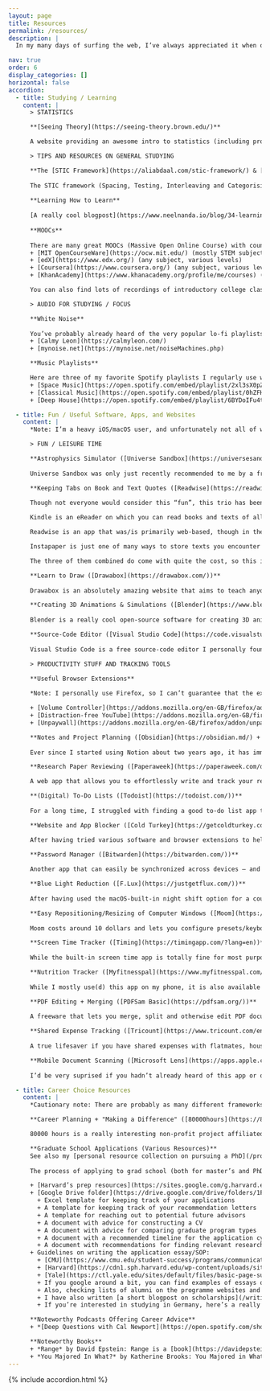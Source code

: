 ```yaml
---
layout: page
title: Resources
permalink: /resources/
description: |
  In my many days of surfing the web, I’ve always appreciated it when other people shared the resources they personally found noteworthy or useful. With this page, I want to help keep this trend alive!

nav: true
order: 6
display_categories: []
horizontal: false
accordion: 
  - title: Studying / Learning
    content: |
      > STATISTICS

      **[Seeing Theory](https://seeing-theory.brown.edu/)**

      A website providing an awesome intro to statistics (including probability theory, bayesian inference, regression analysis, etc.), free of charge and with very pretty visuals! Especially useful for all of you undergrad social science students :-)

      > TIPS AND RESOURCES ON GENERAL STUDYING

      **The [STIC Framework](https://aliabdaal.com/stic-framework/) & [Anki](https://ankiweb.net/about)**
      
      The STIC framework (Spacing, Testing, Interleaving and Categorising) provides an effective approach to studying of any kind, although it is most useful for subjects heavy in rote learning (e.g., medicine or neuroscience). I was first introduced to it by Ali Abdaal, which is why I linked to his webpage, but there are many other resources out there that explain the concept further/in a different way.When I first started studying for university, like many others, I resorted to lots of trivial summarizing, highlighting and re-reading (AKA busy work), which is a terribly ineffective approach. If you find yourself in a similar situation, I highly recommend having a look at the framework!Closely related is the (free) software Anki: It lets you create various types of flashcards that can be synchronized between devices. It also comes with customizable settings which allow you to fight your forgetting curve with just a little daily effort once you've set up your flashcards.
      
      **Learning How to Learn**
      
      [A really cool blogpost](https://www.neelnanda.io/blog/34-learning) by someone called Neel Nanda on how you can improve your own learning, also outside of the university or school context. While the STIC framework is especially helpful for subjects heavy in rote learning, Neel’s text is also great for studying STEM subjects, as he himself is a mathematician. It is a rather long read, but definitely worth it!
      
      **MOOCs**
      
      There are many great MOOCs (Massive Open Online Course) with countless free high-school and university-level courses readily available to anyone with an internet connection. Here are the (free) providers I myself have used in the past and would personally recommend:
      + [MIT OpenCourseWare](https://ocw.mit.edu/) (mostly STEM subjects, university-level)
      + [edX](https://www.edx.org/) (any subject, various levels)
      + [Coursera](https://www.coursera.org/) (any subject, various levels)
      + [KhanAcademy](https://www.khanacademy.org/profile/me/courses) (brilliant for mathematics, mostly high school- and first-year university-level)

      You can also find lots of recordings of introductory college classes on YouTube, for example on [Stanford’s](https://www.youtube.com/user/stanfordonline), [Harvard’s](https://www.youtube.com/user/Harvard) and MIT’s channels.

      > AUDIO FOR STUDYING / FOCUS

      **White Noise**
      
      You’ve probably already heard of the very popular lo-fi playlists on YouTube, but what I personally prefer to use are "white noise generators" as they feel less distracting. Besides plain white noise, they also let you play various other sounds such as rain or wind! Here are the two best (free) ones I’ve come across so far:
      + [Calmy Leon](https://calmyleon.com/)
      + [mynoise.net](https://mynoise.net/noiseMachines.php)

      **Music Playlists**

      Here are three of my favorite Spotify playlists I regularly use when the white noise doesn't quite cut it:
      + [Space Music](https://open.spotify.com/embed/playlist/2xl3sX0pZajy1XOogLpc5m)
      + [Classical Music](https://open.spotify.com/embed/playlist/0hZFHZ34s86OBgCHYCuv9I)
      + [Deep House](https://open.spotify.com/embed/playlist/6BYDoIFu4t3g9wW2VMHXCN)

  - title: Fun / Useful Software, Apps, and Websites
    content: |
      *Note: I’m a heavy iOS/macOS user, and unfortunately not all of what I listed below is available for Windows/Android.*

      > FUN / LEISURE TIME

      **Astrophysics Simulator ([Universe Sandbox](https://universesandbox.com/))**
      
      Universe Sandbox was only just recently recommended to me by a friend, and it is absolutely amazing! It costs around 30 bucks, but comes with (literally) astronomical power – you can simulate pretty much any event that could technically take place in the observable universe (e.g., letting stars collide, changing the trajectory of earth, replacing our sun with a larger one, etc.). Enjoy!

      **Keeping Tabs on Book and Text Quotes ([Readwise](https://readwise.io/) + [Kindle](https://www.amazon.com/kindle-dbs/fd/kcp/) + [Instapaper](https://www.instapaper.com/))**
      
      Though not everyone would consider this “fun”, this trio has been an absolute gamechanger for me:

      Kindle is an eReader on which you can read books and texts of all sorts.

      Readwise is an app that was/is primarily web-based, though in the meantime a mobile version of it was also added. Whenever you highlight something while reading a PDF, eBook, etc., the quote is stored in a database. Depending on your own personal settings, you will then receive emails containing a few of your highlights from said database, randomly selected. You can also do daily reviews of these highlights, and most importantly, you can link your entire Kindle library.

      Instapaper is just one of many ways to store texts you encounter on the web “for later reading”. You can also annotate and highlight digital texts in the app.

      The three of them combined do come with quite the cost, so this is really more of a “nice to have” if you like taking notes and following up on readings in particular.

      **Learn to Draw ([Drawabox](https://drawabox.com/))**
      
      Drawabox is an absolutely amazing website that aims to teach anyone the basics of drawing (for free). Though it will make you want to quit many times throughout the process, it's a great learning resource, and I have not found anything else like it out there!

      **Creating 3D Animations & Simulations ([Blender](https://www.blender.org/))**
      
      Blender is a really cool open-source software for creating 3D animations and simulations. Though I haven’t gotten beyond taking a first look, it has been recommended to me by multiple people.

      **Source-Code Editor ([Visual Studio Code](https://code.visualstudio.com/))**
      
      Visual Studio Code is a free source-code editor I personally found to be very noob-friendly and easy to use. I’m sure there are others that hate it, but if you’re on the lookout for such a software, I’d give it a try!

      > PRODUCTIVITY STUFF AND TRACKING TOOLS

      **Useful Browser Extensions**
      
      *Note: I personally use Firefox, so I can’t guarantee that the extensions below are also available on Chrome/Safari/IE/etc.*

      + [Volume Controller](https://addons.mozilla.org/en-GB/firefox/addon/600-sound-volume/?utm_content=search&utm_medium=referral&utm_source=addons.mozilla.org): Allows you to boost/decrease the volume of all web content that offers volume control – has way more range/flexibility than the in-built version of most systems
      + [Distraction-free YouTube](https://addons.mozilla.org/en-GB/firefox/addon/df-youtube/?utm_content=search&utm_medium=referral&utm_source=addons.mozilla.org): A brilliant extension that lets you hide the recommendation bar, homepage feed and other parts of YouTube. No more going down the rabbithole!
      + [Unpaywall](https://addons.mozilla.org/en-GB/firefox/addon/unpaywall/?utm_content=search&utm_medium=referral&utm_source=addons.mozilla.org): Basically a Sci-Hub “to go” – whenever you visit a webpage with a research paper embedded in it, it tells you whether and where there is a free PDF version of the document available.

      **Notes and Project Planning ([Obsidian](https://obsidian.md/) + [Notion](https://www.notion.so/))**
      
      Ever since I started using Notion about two years ago, it has immensely helped me with curating my “digital garden”. While it does take quite a while to get all your systems and templates set up, once you have everything running, taking notes and keeping track of projects just becomes so much easier. I have recently switched to using Obisidian for various reasons – I might write up a detailed comparison of the two of them at some point.

      **Research Paper Reviewing ([Paperaweek](https://paperaweek.com/dashboard))**

      A web app that allows you to effortlessly write and track your research paper reviews, also completely free. Credit goes to [Eshed Margalit](https://eshedmargalit.com/).

      **(Digital) To-Do Lists ([Todoist](https://todoist.com/))**
      
      For a long time, I struggled with finding a good to-do list app that is synchronisable between devices and systems while also cheap and easy to use. Ultimately, Todoist was the one I settled on, and it works really well for me. Anything between crazy-level-organised and “I just want to be able to quickly jot down to-dos on the run” is feasible with it.

      **Website and App Blocker ([Cold Turkey](https://getcoldturkey.com/))**

      After having tried various software and browser extensions to help me stay away from distractions while working or studying, the one I found to be best – by far – was Cold Turkey. Its only downside is that it can solely be installed on laptops/desktop computers and not your phone.

      **Password Manager ([Bitwarden](https://bitwarden.com/))**
      
      Another app that can easily be synchronized across devices – and it’s open source, very low cost, as well as simple to use.

      **Blue Light Reduction ([F.Lux](https://justgetflux.com/))**
      
      After having used the macOS-built-in night shift option for a couple of years, I recently discovered f.lux. It’s free and really simple – you configure your location and waking up time, and the brightness and blue light of your display will then automatically decrease/increase as the day progresses.

      **Easy Repositioning/Resizing of Computer Windows ([Moom](https://manytricks.com/moom/))**
      
      Moom costs around 10 dollars and lets you configure presets/keyboard shortcuts for certain window arrangements and resizings. While this may not sound like a big deal, it is insanely helpful if you’re working with multiple screens or just often need to have multiple tabs open side-by-side. It has certainly saved me a lot of nerves and time over the years!

      **Screen Time Tracker ([Timing](https://timingapp.com/?lang=en))**
      
      While the built-in screen time app is totally fine for most purposes, I like Timing for its abilities in creating your own categories (e.g. “work”, “leisure time”, etc.) and automatically receiving in-depth reports and analyses on your device usage. It does run on a subscription model, which I don’t particularly like, but I have been able to take away a lot from the benefits that come with the app.

      **Nutrition Tracker ([Myfitnesspal](https://www.myfitnesspal.com/))**
      
      While I mostly use(d) this app on my phone, it is also available as a browser-based tool. It’s free, and its barcode scanner is far superior compared to all others I have encountered – you can find almost any product by simply hovering your camera over its barcode. I think it is fairly obvious what you use it for: It helps with tracking nutritional values of products and your overall diet (as well as burning of calories, though I don’t think that function is particularly accurate). While I don’t use it consistently, it is definitely the app I resort to whenever needed.

      **PDF Editing + Merging ([PDFSam Basic](https://pdfsam.org/))**
      
      A freeware that lets you merge, split and otherwise edit PDF documents. There is a lot of other freeware out there that accomplishes the same tasks, but this one has been working well for me!

      **Shared Expense Tracking ([Tricount](https://www.tricount.com/en/))**
      
      A true lifesaver if you have shared expenses with flatmates, housemates, or any other kind of mates. Makes it really easy to track who owes who how much. Also available as a mobile app and very easy to use!

      **Mobile Document Scanning ([Microsoft Lens](https://apps.apple.com/ch/app/microsoft-office-lens-pdf-scan/id975925059))**
      
      I’d be very suprised if you hadn’t already heard of this app or one of its competitors, but just to make sure: Microsoft Lens is a mobile app that lets you scan any kind of document with your phone/tablet camera, converting what you captured into a desired format. Anything from PDF to PPT and JPEG is possible!

  - title: Career Choice Resources
    content: |
      *Cautionary note: There are probably as many different frameworks and approaches to careers as there are people in the world. I do not claim that the information below will lead you to the “one right answer”. However, these are resources I personally found helpful in the past to reflect on my values and career decisions.*

      **Career Planning + "Making a Difference" ([80000hours](https://80000hours.org/))**

      80000 hours is a really interesting non-profit project affiliated with University of Oxford's Future of Humanity Institute and the Oxford Uehiro Centre for Practical Ethics. The name stems from a simple calculation: 40 years times 50 weeks times 40 hours equals 80000 hours of work within a “standard” lifespan. The project publishes a lot of articles revolving around which pressing problems around the world may make the most sense to tackle right now, and how so. If you don’t shy away from reading long texts, this is a great webpage to have a look at. However, I want to emphasize that "career planning" (if there even is such a thing) goes beyond just pure self-reflection and thinking; in my experience, gathering experiences and impressions in various places and ways is crucial, which is what the people behind 80000 hours also highlight.

      **Graduate School Applications (Various Resources)**
      See also my [personal resource collection on pursuing a PhD](/projects/phd-resources/)!
      
      The process of applying to grad school (both for master’s and PhD programs) can be a confusing one, especially if you’re an international student. As I myself am still in the process of figuring it all out, I can’t give much personal advice, so instead, I’ll link other people's resources/”tricks” I have made use of:

      + [Harvard’s prep resources](https://sites.google.com/g.harvard.edu/p-prep/resources) (e.g., how to write a research statement, application checklist, etc.)
      + [Google Drive folder](https://drive.google.com/drive/folders/1FclFPweLMhncElGJ4st7o1kR-TrN9PNW) with various guidelines and tips, created by people from the University of Texas:
        + Excel template for keeping track of your applications
        + A template for keeping track of your recommendation letters
        + A template for reaching out to potential future advisors
        + A document with advice for constructing a CV
        + A document with advice for comparing graduate program types
        + A document with a recommended timeline for the application cycle
        + A document with recommendations for finding relevant research jobs and internship
      + Guidelines on writing the application essay/SOP:
        + [CMU](https://www.cmu.edu/student-success/programs/communication-support/index.html)
        + [Harvard](https://cdn1.sph.harvard.edu/wp-content/uploads/sites/36/2016/06/Writing-a-Graduate-School-Application-Essay-Guide_Nov-20151.pdf)
        + [Yale](https://ctl.yale.edu/sites/default/files/basic-page-supplementary-materials-files/writing_personal_statements_for_graduate_school.pdf)
        + If you google around a bit, you can find examples of essays of people that were admitted to top schools, such as [this one](https://docs.google.com/document/d/1zDZN_yNtrAlMZWDtW2-IC2iZ_jR6kXIEM4zm4Jh8Ft8/edit) by Tiffany Tseng (MIT)
        + Also, checking lists of alumni on the programme websites and searching those people on LinkedIn/Twitter can give you an idea of what background some of the people that were admitted have. Sometimes messaging them also works, but be mindful of boundaries!
        + I have also written [a short blogpost on scholarships](/writings/2021/international-scholarships-for-swiss-students/), which is mostly aimed at Swiss students interested in international merit-based scholarships. The general process of applying to scholarships is also covered, though.
        + If you’re interested in studying in Germany, here’s a really [great overview of all available scholarships](https://www2.daad.de/deutschland/stipendium/datenbank/en/21148-scholarship-database/?daad=&detail=50026200&intention=&origin=&page=1&q=&status=&subjectGrps=).

      **Noteworthy Podcasts Offering Career Advice**
      + *[Deep Questions with Cal Newport](https://open.spotify.com/show/0e9lFr3AdJByoBpM6tAbxD?nd=1&si=-wMga1myS0yn8lElGKgTBw)* is a podcast I find brilliant not only for effective time use at work, but also in terms of time use for meaningful spending of your free time. I highly recommend giving it a listen! For starters, some of his shorter "Habit Tune-Up" episodes might be best: There, he directly answers questions from the audience which always come with great concrete examples of time-management or attention issues. His frameworks of "deep work" and "deep life" can add great value if you generally enjoy structuring your days or think you might profit from such an approach.

      **Noteworthy Books**
      + *Range* by David Epstein: Range is a [book](https://davidepstein.com/the-range/) about what constitutes generalists and specialists in this day and age, picking up on what the two "types" bring to the table in the career marketplace. It includes lots of interesting stories and anecdotes and is generally a pleasant as well as insightful read.
      + *You Majored In What?* by Katherine Brooks: You Majored in What? is a career-guide-type [book](https://www.penguinrandomhouse.com/books/304343/you-majored-in-what-by-katharine-brooks/) including insights, advice, and career-related questions as food for thought. It also brilliantly discusses how your college major does not define your career trajectory, which may be of use to any of you with broader, multi-disciplinary career (and free-time) interests.
---
```

{% include accordion.html %}